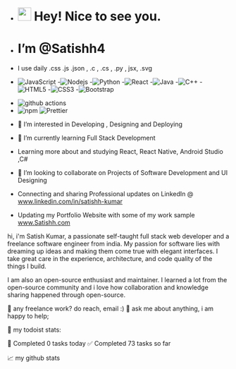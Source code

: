 - <h1><img src="https://emojis.slackmojis.com/emojis/images/1531849430/4246/blob-sunglasses.gif?1531849430" width="30"/> Hey! Nice to see you.</h1>
-  <h1>I’m @Satishh4</h1>

- I use daily .css .js .json , .c , .cs , .py , jsx, .svg
- ![JavaScript](https://img.shields.io/badge/-JavaScript-black?style=flat-square&logo=javascript)
-![Nodejs](https://img.shields.io/badge/-Nodejs-black?style=flat-square&logo=Node.js)
-![Python](https://img.shields.io/badge/-Python-black?style=flat-square&logo=Python)
-![React](https://img.shields.io/badge/-React-black?style=flat-square&logo=react)
-![Java](https://img.shields.io/badge/-java-E34A86?style=flat-square&logo=java)
-![C++](https://img.shields.io/badge/-C++-00599C?style=flat-square&logo=c)
-![HTML5](https://img.shields.io/badge/-HTML5-E34F26?style=flat-square&logo=html5&logoColor=white)
-![CSS3](https://img.shields.io/badge/-CSS3-1572B6?style=flat-square&logo=css3)
-![Bootstrap](https://img.shields.io/badge/-Bootstrap-563D7C?style=flat-square&logo=bootstrap)
- <img alt="github actions" src="https://img.shields.io/badge/-Github_Actions-2088FF?style=flat-square&logo=github-actions&logoColor=white" />
- <img alt="npm" src="https://img.shields.io/badge/-NPM-CB3837?style=flat-square&logo=npm&logoColor=white" />
  <img alt="Prettier" src="https://img.shields.io/badge/-Prettier-F7B93E?style=flat-square&logo=prettier&logoColor=white" />
  

- 👀 I’m interested in Developing , Designing and Deploying
- 🌱 I’m currently learning Full Stack Development
- Learning more about and studying React, React Native, Android Studio ,C# 
- 💞️ I’m looking to collaborate on Projects of Software Development and UI Designing 

- Connecting and sharing Professional updates on LinkedIn @ www.linkedin.com/in/satishh-kumar 
- Updating my Portfolio Website with some of my work sample www.Satishh.com

hi, i'm Satish Kumar, a passionate self-taught full stack web developer and a freelance software engineer from india. 
My passion for software lies with dreaming up ideas and making them come true with elegant interfaces. 
I take great care in the experience, architecture, and code quality of the things I build.

I am also an open-source enthusiast and maintainer. 
I learned a lot from the open-source community and i love how collaboration and knowledge sharing happened through open-source.


💼 any freelance work? do reach, email :)
💬 ask me about anything, i am happy to help;

🚧 my todoist stats:

🌸 Completed 0 tasks today
✅ Completed 73 tasks so far

📈 my github stats

<!---
Satishh4/Satishh4 is a ✨ special ✨ repository because its `README.md` (this file) appears on your GitHub profile.
You can click the Preview link to take a look at your changes.
--->





